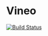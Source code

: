 Vineo
======

[![Build Status](https://travis-ci.org/a-jullien/vineo.svg?branch=master)](https://travis-ci.org/a-jullien/vineo)

